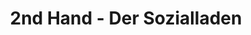 ---
title: "2nd Hand - Der Sozialladen"
url: /emden/2nd-hand-der-sozialladen/
shop: Gebrauchtwaren
---